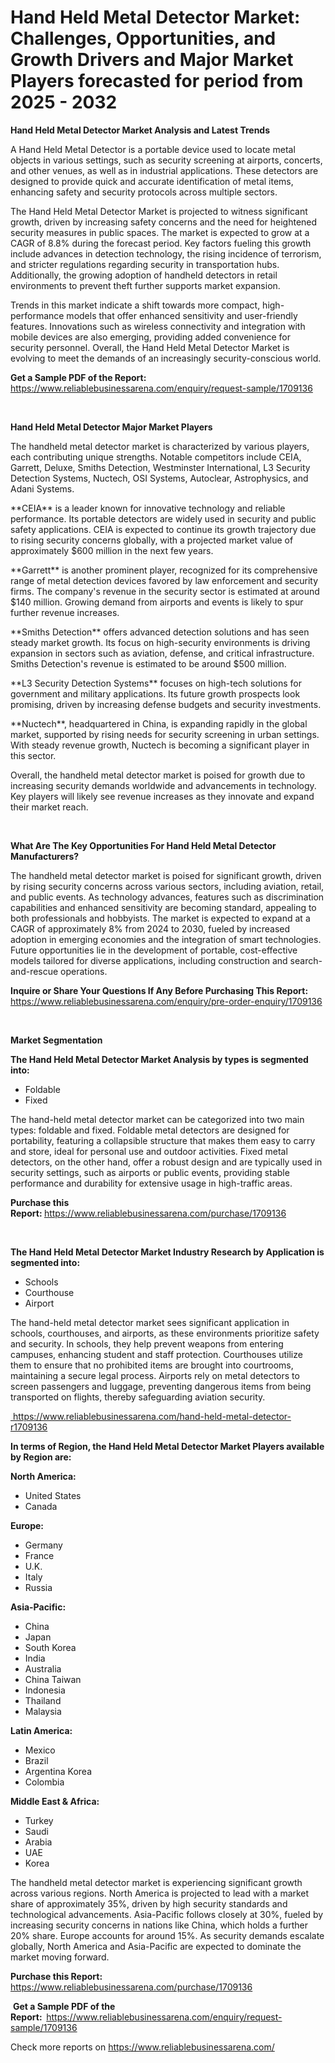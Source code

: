<p><h1>Hand Held Metal Detector Market: Challenges, Opportunities, and Growth Drivers and Major Market Players forecasted for period from 2025 - 2032</h1></p><p><strong>Hand Held Metal Detector Market Analysis and Latest Trends</strong></p>
<p><p>A Hand Held Metal Detector is a portable device used to locate metal objects in various settings, such as security screening at airports, concerts, and other venues, as well as in industrial applications. These detectors are designed to provide quick and accurate identification of metal items, enhancing safety and security protocols across multiple sectors.</p><p>The Hand Held Metal Detector Market is projected to witness significant growth, driven by increasing safety concerns and the need for heightened security measures in public spaces. The market is expected to grow at a CAGR of 8.8% during the forecast period. Key factors fueling this growth include advances in detection technology, the rising incidence of terrorism, and stricter regulations regarding security in transportation hubs. Additionally, the growing adoption of handheld detectors in retail environments to prevent theft further supports market expansion.</p><p>Trends in this market indicate a shift towards more compact, high-performance models that offer enhanced sensitivity and user-friendly features. Innovations such as wireless connectivity and integration with mobile devices are also emerging, providing added convenience for security personnel. Overall, the Hand Held Metal Detector Market is evolving to meet the demands of an increasingly security-conscious world.</p></p>
<p><strong>Get a Sample PDF of the Report:&nbsp;</strong> <a href="https://www.reliablebusinessarena.com/enquiry/request-sample/1709136?utm_campaign=3183&utm_medium=2&utm_source=Github&utm_content=ia&utm_term=08042025&utm_id=hand-held-metal-detector">https://www.reliablebusinessarena.com/enquiry/request-sample/1709136</a></p>
<p>&nbsp;</p>
<p><strong>Hand Held Metal Detector Major Market Players</strong></p>
<p><p>The handheld metal detector market is characterized by various players, each contributing unique strengths. Notable competitors include CEIA, Garrett, Deluxe, Smiths Detection, Westminster International, L3 Security Detection Systems, Nuctech, OSI Systems, Autoclear, Astrophysics, and Adani Systems.</p><p>**CEIA** is a leader known for innovative technology and reliable performance. Its portable detectors are widely used in security and public safety applications. CEIA is expected to continue its growth trajectory due to rising security concerns globally, with a projected market value of approximately $600 million in the next few years.</p><p>**Garrett** is another prominent player, recognized for its comprehensive range of metal detection devices favored by law enforcement and security firms. The company's revenue in the security sector is estimated at around $140 million. Growing demand from airports and events is likely to spur further revenue increases.</p><p>**Smiths Detection** offers advanced detection solutions and has seen steady market growth. Its focus on high-security environments is driving expansion in sectors such as aviation, defense, and critical infrastructure. Smiths Detection's revenue is estimated to be around $500 million.</p><p>**L3 Security Detection Systems** focuses on high-tech solutions for government and military applications. Its future growth prospects look promising, driven by increasing defense budgets and security investments.</p><p>**Nuctech**, headquartered in China, is expanding rapidly in the global market, supported by rising needs for security screening in urban settings. With steady revenue growth, Nuctech is becoming a significant player in this sector.</p><p>Overall, the handheld metal detector market is poised for growth due to increasing security demands worldwide and advancements in technology. Key players will likely see revenue increases as they innovate and expand their market reach.</p></p>
<p>&nbsp;</p>
<p><strong>What Are The Key Opportunities For Hand Held Metal Detector Manufacturers?</strong></p>
<p><p>The handheld metal detector market is poised for significant growth, driven by rising security concerns across various sectors, including aviation, retail, and public events. As technology advances, features such as discrimination capabilities and enhanced sensitivity are becoming standard, appealing to both professionals and hobbyists. The market is expected to expand at a CAGR of approximately 8% from 2024 to 2030, fueled by increased adoption in emerging economies and the integration of smart technologies. Future opportunities lie in the development of portable, cost-effective models tailored for diverse applications, including construction and search-and-rescue operations.</p></p>
<p><strong>Inquire or Share Your Questions If Any Before Purchasing This Report:</strong> <a href="https://www.reliablebusinessarena.com/enquiry/pre-order-enquiry/1709136?utm_campaign=3183&utm_medium=2&utm_source=Github&utm_content=ia&utm_term=08042025&utm_id=hand-held-metal-detector">https://www.reliablebusinessarena.com/enquiry/pre-order-enquiry/1709136</a></p>
<p>&nbsp;</p>
<p><strong>Market Segmentation</strong></p>
<p><strong>The Hand Held Metal Detector Market Analysis by types is segmented into:</strong></p>
<p><ul><li>Foldable</li><li>Fixed</li></ul></p>
<p><p>The hand-held metal detector market can be categorized into two main types: foldable and fixed. Foldable metal detectors are designed for portability, featuring a collapsible structure that makes them easy to carry and store, ideal for personal use and outdoor activities. Fixed metal detectors, on the other hand, offer a robust design and are typically used in security settings, such as airports or public events, providing stable performance and durability for extensive usage in high-traffic areas.</p></p>
<p><strong>Purchase this Report:&nbsp;</strong><a href="https://www.reliablebusinessarena.com/purchase/1709136?utm_campaign=3183&utm_medium=2&utm_source=Github&utm_content=ia&utm_term=08042025&utm_id=hand-held-metal-detector">https://www.reliablebusinessarena.com/purchase/1709136</a></p>
<p>&nbsp;</p>
<p><strong>The Hand Held Metal Detector Market Industry Research by Application is segmented into:</strong></p>
<p><ul><li>Schools</li><li>Courthouse</li><li>Airport</li></ul></p>
<p><p>The hand-held metal detector market sees significant application in schools, courthouses, and airports, as these environments prioritize safety and security. In schools, they help prevent weapons from entering campuses, enhancing student and staff protection. Courthouses utilize them to ensure that no prohibited items are brought into courtrooms, maintaining a secure legal process. Airports rely on metal detectors to screen passengers and luggage, preventing dangerous items from being transported on flights, thereby safeguarding aviation security.</p></p>
<p><a href="https://www.reliablebusinessarena.com/hand-held-metal-detector-r1709136?utm_campaign=3183&utm_medium=2&utm_source=Github&utm_content=ia&utm_term=08042025&utm_id=hand-held-metal-detector">&nbsp;https://www.reliablebusinessarena.com/hand-held-metal-detector-r1709136</a></p>
<p><strong>In terms of Region, the Hand Held Metal Detector Market Players available by Region are:</strong></p>
<p>
    <p> <strong> North America: </strong>
        <ul>
            <li>United States</li>
            <li>Canada</li>
        </ul>
        </p> 
    <p> <strong> Europe: </strong>
        <ul>
            <li>Germany</li>
            <li>France</li>
            <li>U.K.</li>
            <li>Italy</li>
            <li>Russia</li>
        </ul>
        </p> 
    <p> <strong> Asia-Pacific: </strong>
        <ul>
            <li>China</li>
            <li>Japan</li>
            <li>South Korea</li>
            <li>India</li>
            <li>Australia</li>
            <li>China Taiwan</li>
            <li>Indonesia</li>
            <li>Thailand</li>
            <li>Malaysia</li>
        </ul>
        </p> 
    <p> <strong> Latin America: </strong>
        <ul>
            <li>Mexico</li>
            <li>Brazil</li>
            <li>Argentina Korea</li>
            <li>Colombia</li>
        </ul>
        </p> 
    <p> <strong> Middle East & Africa: </strong>
        <ul>
            <li>Turkey</li>
            <li>Saudi</li>
            <li>Arabia</li>
            <li>UAE</li>
            <li>Korea</li>
        </ul>
    </p>
    </p>
<p><p>The handheld metal detector market is experiencing significant growth across various regions. North America is projected to lead with a market share of approximately 35%, driven by high security standards and technological advancements. Asia-Pacific follows closely at 30%, fueled by increasing security concerns in nations like China, which holds a further 20% share. Europe accounts for around 15%. As security demands escalate globally, North America and Asia-Pacific are expected to dominate the market moving forward.</p></p>
<p><strong>Purchase this Report: </strong><a href="https://www.reliablebusinessarena.com/purchase/1709136?utm_campaign=3183&utm_medium=2&utm_source=Github&utm_content=ia&utm_term=08042025&utm_id=hand-held-metal-detector">https://www.reliablebusinessarena.com/purchase/1709136</a></p>
<p>&nbsp;<strong>Get a Sample PDF of the Report:&nbsp;&nbsp;</strong><a href="https://www.reliablebusinessarena.com/enquiry/request-sample/1709136?utm_campaign=3183&utm_medium=2&utm_source=Github&utm_content=ia&utm_term=08042025&utm_id=hand-held-metal-detector">https://www.reliablebusinessarena.com/enquiry/request-sample/1709136</a></p>
<p><strong></strong></p>
<p>Check more reports on <a href="https://www.reliablebusinessarena.com/?utm_campaign=3183&utm_medium=2&utm_source=Github&utm_content=ia&utm_term=08042025&utm_id=hand-held-metal-detector">https://www.reliablebusinessarena.com/</a></p>